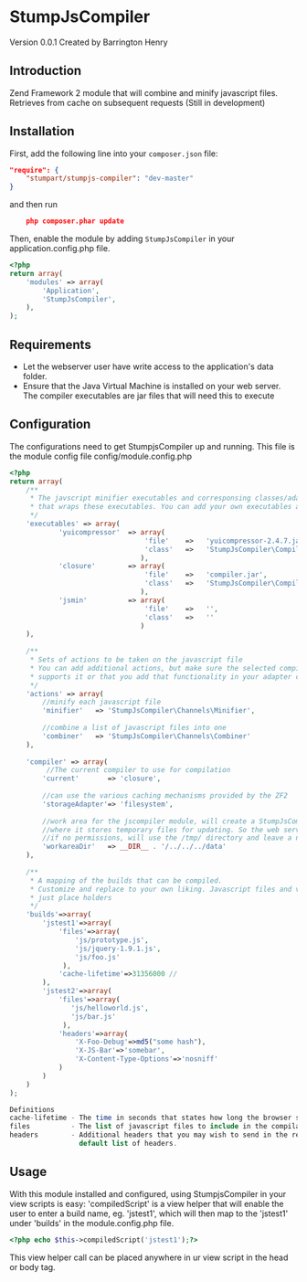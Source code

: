 StumpJsCompiler
===============
Version 0.0.1 Created by Barrington Henry

Introduction
---------------

Zend Framework 2 module that will combine and minify javascript files. Retrieves from cache on subsequent requests
(Still in development)

Installation
------------

First, add the following line into your `composer.json` file:

```json
"require": {
    "stumpart/stumpjs-compiler": "dev-master"
}
```

and then run 

```json
    php composer.phar update
```

Then, enable the module by adding `StumpJsCompiler` in your application.config.php file.

```php
<?php
return array(
    'modules' => array(
        'Application',
        'StumpJsCompiler',
    ),
);
```

Requirements
------------

- Let the webserver user have write access to the application's data folder.
- Ensure that the Java Virtual Machine is installed on your web server. The compiler executables are jar files
  that will need this to execute

Configuration
-------------

The configurations need to get StumpjsCompiler up and running. This file is the module config file
config/module.config.php

```php
<?php
return array(
    /**
     * The javscript minifier executables and corresponsing classes/adapters
     * that wraps these executables. You can add your own executables and classes/adapters
     */
    'executables' => array(
            'yuicompressor'  => array(
                                 'file'    =>   'yuicompressor-2.4.7.jar',
                                 'class'   =>   'StumpJsCompiler\Compilers\YUICompressor'
                                ),
            'closure'        => array(
                                 'file'    =>   'compiler.jar',
                                 'class'   =>   'StumpJsCompiler\Compilers\GClosure'
                                ),
            'jsmin'          => array(
                                 'file'    =>   '',
                                 'class'   =>   ''
                                )
    ),
        
    /**
     * Sets of actions to be taken on the javascript file
     * You can add additional actions, but make sure the selected compiler executable
     * supports it or that you add that functionality in your adapter class
     */
    'actions' => array(
        //minify each javascript file
        'minifier'   => 'StumpJsCompiler\Channels\Minifier',
        
        //combine a list of javascript files into one
        'combiner'   => 'StumpJsCompiler\Channels\Combiner'
    ),
        
    'compiler' => array(
         //The current compiler to use for compilation
        'current'       => 'closure',
         
        //can use the various caching mechanisms provided by the ZF2
        'storageAdapter'=> 'filesystem',
        
        //work area for the jscompiler module, will create a StumpJsCompiler directory
        //where it stores temporary files for updating. So the web server needs to have write permissions
        //if no permissions, will use the /tmp/ directory and leave a notice in the log files
        'workareaDir'   => __DIR__ . '/../../../data'
    ),
        
    /**
     * A mapping of the builds that can be compiled.
     * Customize and replace to your own liking. Javascript files and values are
     * just place holders
     */
    'builds'=>array(
        'jstest1'=>array(
            'files'=>array(
                'js/prototype.js',
                'js/jquery-1.9.1.js',
                'js/foo.js'
             ),
            'cache-lifetime'=>31356000 //
        ),
        'jstest2'=>array(
            'files'=>array(
               'js/helloworld.js',
               'js/bar.js'         
             ),
            'headers'=>array(
                'X-Foo-Debug'=>md5("some hash"),
                'X-JS-Bar'=>'somebar',
                'X-Content-Type-Options'=>'nosniff'
            )
        )
    )
);

Definitions
cache-lifetime - The time in seconds that states how long the browser should cache the compiled javascript file
files          - The list of javascript files to include in the compilation
headers        - Additional headers that you may wish to send in the response. This will be added to the 
                 default list of headers.

```

## Usage

With this module installed and configured, using StumpjsCompiler in your view scripts is easy:
'compiledScript' is a view helper that will enable the user to enter a build name, eg. 'jstest1', which 
will then map to the 'jstest1' under 'builds' in the module.config.php file. 

```php
<?php echo $this->compiledScript('jstest1');?>
```

This view helper call can be placed anywhere in ur view script in the head or body tag.




